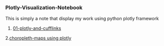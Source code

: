 ### Plotly-Visualization-Notebook


This is simply a note that display my work using python plotly framework

1. [01-plotly-and-cufflinks](https://jovian.ai/chukypedro15/01-plotly-and-cufflinks)

2.[choropleth-maps using plotly](https://jovian.ai/chukypedro15/01-choropleth-maps)

